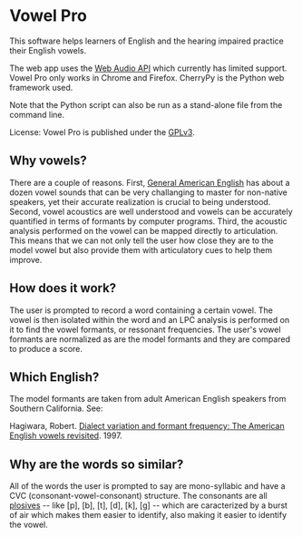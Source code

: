 Vowel Pro
=========

This software helps learners of English and the hearing impaired practice their English vowels.

The web app uses the [Web Audio API](https://developer.mozilla.org/en-US/docs/Web/API/Web_Audio_API) which currently has limited support. Vowel Pro only works in Chrome and Firefox. CherryPy is the Python web framework used. 

Note that the Python script can also be run as a stand-alone file from the command line.

License: Vowel Pro is published under the [GPLv3](http://www.gnu.org/copyleft/gpl.html).

Why vowels?
-----------

There are a couple of reasons. First, [General American English](http://en.wikipedia.org/wiki/General_American) has about a dozen vowel sounds that can be very challanging to master for non-native speakers, yet their accurate realization is crucial to being understood. Second, vowel acoustics are well understood and vowels can be accurately quantified in terms of formants by computer programs. Third, the acoustic analysis performed on the vowel can be mapped directly to articulation. This means that we can not only tell the user how close they are to the model vowel but also provide them with articulatory cues to help them improve.

How does it work?
-----------------

The user is prompted to record a word containing a certain vowel. The vowel is then isolated within the word and an LPC analysis is performed on it to find the vowel formants, or ressonant frequencies. The user's vowel formants are normalized as are the model formants and they are compared to produce a score.

Which English?
--------------

The model formants are taken from adult American English speakers from Southern California. See: 

Hagiwara, Robert. [Dialect variation and formant frequency: The American English vowels revisited](http://scitation.aip.org/content/asa/journal/jasa/102/1/10.1121/1.419712). 1997.

Why are the words so similar?
-----------------------------

All of the words the user is prompted to say are mono-syllabic and have a CVC (consonant-vowel-consonant) structure. The consonants are all [plosives](http://en.wikipedia.org/wiki/Stop_consonant) -- like [p], [b], [t], [d], [k], [g] -- which are caracterized by a burst of air which makes them easier to identify, also making it easier to identify the vowel.  
